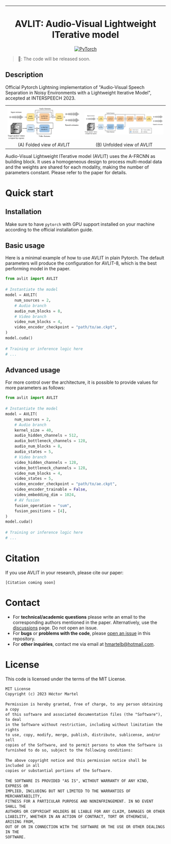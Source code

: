 ______________________________________________________________________

<div align="center">

# AVLIT: Audio-Visual Lightweight ITerative model

<a href="https://pytorch.org/get-started/locally/"><img alt="PyTorch" src="https://img.shields.io/badge/PyTorch-ee4c2c?logo=pytorch&logoColor=white"></a>
<!-- <a href="https://pytorchlightning.ai/"><img alt="Lightning" src="https://img.shields.io/badge/-Lightning-792ee5?logo=pytorchlightning&logoColor=white"></a> -->
<!-- <a href="https://hydra.cc/"><img alt="Config: Hydra" src="https://img.shields.io/badge/Config-Hydra-89b8cd"></a> -->
<!-- <a href="https://github.com/ashleve/lightning-hydra-template"><img alt="Template" src="https://img.shields.io/badge/-Lightning--Hydra--Template-017F2F?style=flat&logo=github&labelColor=gray"></a><br> -->
<!-- [![Paper](http://img.shields.io/badge/paper-arxiv.1001.2234-B31B1B.svg)](https://www.nature.com/articles/nature14539) -->
<!-- [![Conference](http://img.shields.io/badge/AnyConference-year-4b44ce.svg)](https://papers.nips.cc/paper/2020) -->

</div>

> 🚀: The code will be released soon.

## Description
Official Pytorch Lightning implementation of "Audio-Visual Speech Separation in Noisy Environments with a Lightweight Iterative Model", accepted at INTERSPEECH 2023.

|            |            |
|:----------:|:----------:|
|        |         |
| ![AVLIT_Folded](docs/AVLIT_Folded.png) | ![AVLIT_Unfolded](docs/AVLIT_Unfolded.png) |
| (A) Folded view of AVLIT | (B) Unfolded view of AVLIT |

Audio-Visual Lightweight ITerative model (AVLIT) uses the A-FRCNN as building block. 
It uses a homogeneous design to process multi-modal data and the weights are shared for each modality, making the number of parameters constant. Please refer to the paper for details.

# Quick start

## Installation

Make sure to have ``pytorch`` with GPU support installed on your machine according to the official installation guide.

## Basic usage

Here is a minimal example of how to use AVLIT in plain Pytorch. The default parameters will produce the configuration for AVLIT-8, which is the best performing model in the paper.

```python
from avlit import AVLIT

# Instantiate the model
model = AVLIT(
    num_sources = 2,
    # Audio branch
    audio_num_blocks = 8,
    # Video branch
    video_num_blocks = 4,
    video_encoder_checkpoint = "path/to/ae.ckpt",
)
model.cuda()

# Training or inference logic here
# ...

```

## Advanced usage

For more control over the architecture, it is possible to provide values for more parameters as follows:

```python
from avlit import AVLIT

# Instantiate the model
model = AVLIT(
    num_sources = 2,
    # Audio branch
    kernel_size = 40,
    audio_hidden_channels = 512,
    audio_bottleneck_channels = 128,
    audio_num_blocks = 8,
    audio_states = 5,
    # Video branch
    video_hidden_channels = 128,
    video_bottleneck_channels = 128,
    video_num_blocks = 4,
    video_states = 5,
    video_encoder_checkpoint = "path/to/ae.ckpt",
    video_encoder_trainable = False,
    video_embedding_dim = 1024,
    # AV fusion
    fusion_operation = "sum",
    fusion_positions = [4],
)
model.cuda()

# Training or inference logic here
# ...

```

# Citation

If you use AVLIT in your research, please cite our paper:
```
[Citation coming soon]
```

# Contact

* For **technical/academic questions** please write an email to the corresponding authors mentioned in the paper. Alternatively, use the [discussions](https://github.com/hmartelb/avlit/discussions) page. Do not open an issue.
* For **bugs** or **problems with the code**, please [open an issue](https://github.com/hmartelb/avlit/issues) in this repository.
* For **other inquiries**, contact me via email at hmartelb@hotmail.com. 

# License

This code is licensed under the terms of the MIT License.

```
MIT License
Copyright (c) 2023 Héctor Martel

Permission is hereby granted, free of charge, to any person obtaining a copy
of this software and associated documentation files (the "Software"), to deal
in the Software without restriction, including without limitation the rights
to use, copy, modify, merge, publish, distribute, sublicense, and/or sell
copies of the Software, and to permit persons to whom the Software is
furnished to do so, subject to the following conditions:

The above copyright notice and this permission notice shall be included in all
copies or substantial portions of the Software.

THE SOFTWARE IS PROVIDED "AS IS", WITHOUT WARRANTY OF ANY KIND, EXPRESS OR
IMPLIED, INCLUDING BUT NOT LIMITED TO THE WARRANTIES OF MERCHANTABILITY,
FITNESS FOR A PARTICULAR PURPOSE AND NONINFRINGEMENT. IN NO EVENT SHALL THE
AUTHORS OR COPYRIGHT HOLDERS BE LIABLE FOR ANY CLAIM, DAMAGES OR OTHER
LIABILITY, WHETHER IN AN ACTION OF CONTRACT, TORT OR OTHERWISE, ARISING FROM,
OUT OF OR IN CONNECTION WITH THE SOFTWARE OR THE USE OR OTHER DEALINGS IN THE
SOFTWARE.
```
